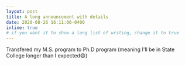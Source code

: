 ```yaml
---
layout: post
title: A long announcement with details
date: 2020-08-26 16:11:00-0400
inline: true
# if you want it to show a long list of writing, change it to true
---
```


Transfered my M.S. program to Ph.D program (meaning I'll be in State College longer than I expected:smile:)
